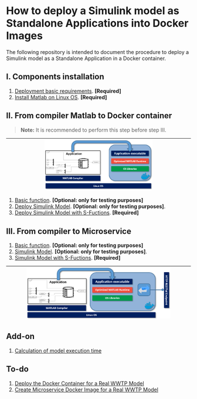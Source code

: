 # How to deploy a Simulink model as Standalone Applications into Docker Images

The following repository is intended to document the procedure to deploy a Simulink model as a Standalone Application in a Docker container.

## I. Components installation

1. [Deployment basic requirements](./documentation/BasicReq.md). **[Required]**
2. [Install Matlab on Linux OS](./documentation/MatlabOnLinux.md). **[Required]**

## II. From compiler Matlab to Docker container

> **Note:** It is recommended to perform this step before step III.

|<img src="./documentation/images/CompilerToDocker.png"  width=60% height=60%>|
|:---------------------------------------------------------------------------:|

1. [Basic function](./documentation/BasicFunctionDocker.md). **[Optional: only for testing purposes]**
2. [Deploy Simulink Model](./documentation/SimuDockerDep.md). **[Optional: only for testing purposes]**.
3. [Deploy Simulink Model with S-Fuctions](./documentation/SimS-FunctDockerDep.md). **[Required]**

## III. From compiler to Microservice

1. [Basic function](./documentation/BasicFunctionRESTDocker.md). **[Optional: only for testing purposes]**
2. [Simulink Model](./documentation/SimuRESTDocker.md). **[Optional: only for testing purposes]**.
3. [Simulink Model with S-Fuctions](./documentation/SimS-FunctRESTDocker.md). **[Required]**

|<img src="./documentation/images/CompilerToRESTToDocker.png"  width=80% height=80%>|
|:---------------------------------------------------------------------------------:|

## Add-on

1. [Calculation of model execution time](./documentation/ExecutionTime.md)

## To-do

1. [Deploy the Docker Container for a Real WWTP Model](https://es.mathworks.com/help/compiler_sdk/mps_dev_test/create-a-microservice-docker-image.html)
2. [Create Microservice Docker Image for a Real WWTP Model](https://es.mathworks.com/help/compiler_sdk/mps_dev_test/create-a-microservice-docker-image.html)
